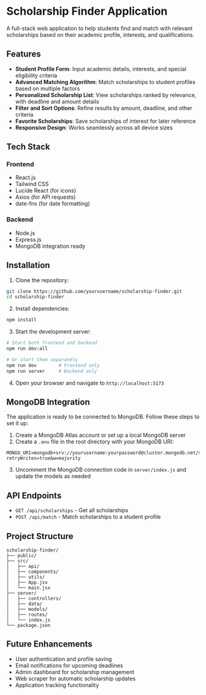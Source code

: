 # Scholarship Finder Application

A full-stack web application to help students find and match with relevant scholarships based on their academic profile, interests, and qualifications.

## Features

- **Student Profile Form**: Input academic details, interests, and special eligibility criteria
- **Advanced Matching Algorithm**: Match scholarships to student profiles based on multiple factors
- **Personalized Scholarship List**: View scholarships ranked by relevance, with deadline and amount details
- **Filter and Sort Options**: Refine results by amount, deadline, and other criteria
- **Favorite Scholarships**: Save scholarships of interest for later reference
- **Responsive Design**: Works seamlessly across all device sizes

## Tech Stack

### Frontend
- React.js
- Tailwind CSS
- Lucide React (for icons)
- Axios (for API requests)
- date-fns (for date formatting)

### Backend
- Node.js
- Express.js
- MongoDB integration ready

## Installation

1. Clone the repository:
```bash
git clone https://github.com/yourusername/scholarship-finder.git
cd scholarship-finder
```

2. Install dependencies:
```bash
npm install
```

3. Start the development server:
```bash
# Start both frontend and backend
npm run dev:all

# Or start them separately
npm run dev        # Frontend only
npm run server     # Backend only
```

4. Open your browser and navigate to `http://localhost:5173`

## MongoDB Integration

The application is ready to be connected to MongoDB. Follow these steps to set it up:

1. Create a MongoDB Atlas account or set up a local MongoDB server
2. Create a `.env` file in the root directory with your MongoDB URI:
```
MONGO_URI=mongodb+srv://yourusername:yourpassword@cluster.mongodb.net/scholarships?retryWrites=true&w=majority
```

3. Uncomment the MongoDB connection code in `server/index.js` and update the models as needed

## API Endpoints

- `GET /api/scholarships` - Get all scholarships
- `POST /api/match` - Match scholarships to a student profile

## Project Structure

```
scholarship-finder/
├── public/
├── src/
│   ├── api/
│   ├── components/
│   ├── utils/
│   ├── App.jsx
│   └── main.jsx
├── server/
│   ├── controllers/
│   ├── data/
│   ├── models/
│   ├── routes/
│   └── index.js
└── package.json
```

## Future Enhancements

- User authentication and profile saving
- Email notifications for upcoming deadlines
- Admin dashboard for scholarship management
- Web scraper for automatic scholarship updates
- Application tracking functionality